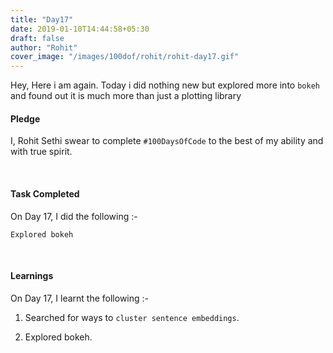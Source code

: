 ```yaml
---
title: "Day17"
date: 2019-01-10T14:44:58+05:30
draft: false
author: "Rohit"
cover_image: "/images/100dof/rohit/rohit-day17.gif"
---
```

Hey, Here i am again. Today i did nothing new but explored more into `bokeh` and found out it is much more than just a plotting library 
<!--more-->
#### Pledge
I, Rohit Sethi swear to complete `#100DaysOfCode` to the best of my ability and with true spirit.

<br>

#### Task Completed
On Day 17, I did the following :-

```
Explored bokeh
```
<br>

#### Learnings
On Day 17, I learnt the following :-

1. Searched for ways to `cluster sentence embeddings`.

2. Explored bokeh.

<br/>
